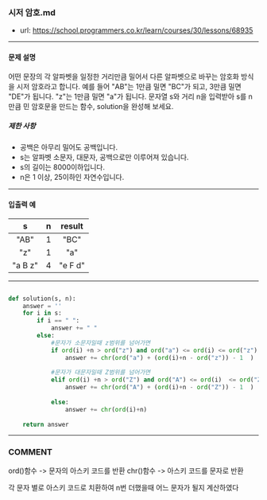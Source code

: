### 시저 암호.md

 - url: https://school.programmers.co.kr/learn/courses/30/lessons/68935
 
 --------
 
#### 문제 설명
어떤 문장의 각 알파벳을 일정한 거리만큼 밀어서 다른 알파벳으로 바꾸는 암호화 방식을 시저 암호라고 합니다. 예를 들어 "AB"는 1만큼 밀면 "BC"가 되고, 3만큼 밀면 "DE"가 됩니다. "z"는 1만큼 밀면 "a"가 됩니다. 문자열 s와 거리 n을 입력받아 s를 n만큼 민 암호문을 만드는 함수, solution을 완성해 보세요.

##### 제한 사항
 - 공백은 아무리 밀어도 공백입니다.
 - s는 알파벳 소문자, 대문자, 공백으로만 이루어져 있습니다.
 - s의 길이는 8000이하입니다.
 - n은 1 이상, 25이하인 자연수입니다.
--------
 
#### 입출력 예
|s|n|result|
|:---:|:---:|:---:|
|"AB"|1|"BC"|
|"z"|1|"a"|
|"a B z"|4|"e F d"|
 
--------


```python

def solution(s, n):
    answer = ''
    for i in s:
        if i == " ":
            answer += " "
        else:
            #문자가 소문자일때 z범위를 넘어가면
            if ord(i) +n > ord("z") and ord("a") <= ord(i) <= ord("z"):
                answer += chr(ord("a") + (ord(i)+n - ord("z")) - 1  )
                
            #문자가 대문자일때 Z범위를 넘어가면
            elif ord(i) +n > ord("Z") and ord("A") <= ord(i)  <= ord("Z"):
                answer += chr(ord("A") + (ord(i)+n - ord("Z")) - 1  )
                
            else:
                answer += chr(ord(i)+n)
                
    return answer

```

------
### COMMENT
ord()함수 -> 문자의 아스키 코드를 반환
chr()함수 -> 아스키 코드를 문자로 반환

각 문자 별로 아스키 코드로 치환하여 n번 더했을때 어느 문자가 될지 계산하였다


